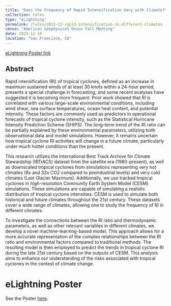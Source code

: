 ```yaml
---
title: "Does the Frequency of Rapid Intensification Vary with Climate?"
collection: talks
type: "eLightning"
permalink: /talks/2023-12-rapid-intensification-in-different-climates
venue: "American Geophysical Union Fall Meeting"
date: 2023-12-10
location: "San Francisco, CA"
---
```


[eLightning Poster link](https://agu23.ipostersessions.com/default.aspx?s=40-34-77-EB-42-49-FC-BE-CE-37-EF-B0-DA-FA-D9-7E&guestview=true)

## Abstract

Rapid intensification (RI) of tropical cyclones, defined as an increase in maximum sustained winds of at least 30 knots within a 24-hour period, presents a special challenge in forecasting, and some recent analyses have suggested it is becoming more frequent. Prior work showed that RI is correlated with various large-scale environmental conditions, including wind shear, sea surface temperatures, ocean heat content, and potential intensity. These factors are commonly used as predictors in operational forecasts of tropical cyclone intensity, such as the Statistical Hurricane Intensity Prediction Scheme (SHIPS). The long-term trend of the RI ratio can be partially explained by these environmental parameters, utilizing both observational data and model simulations. However, it remains uncertain how tropical cyclone RI activities will change in a future climate, particularly under much hotter conditions than the present.

This research utilizes the International Best Track Archive for Climate Stewardship (IBTrACS) dataset from the satellite era (1980-present), as well as downscaled tropical cyclones from simulations representing very hot climates (8x and 32x CO2 compared to preindustrial levels) and very cold climates (Last Glacier Maximum). Additionally, we use tracked tropical cyclones in high-resolution Community Earth System Model (CESM) simulations. These simulations are capable of simulating a realistic distribution of tropical cyclone intensities. CESM is used to simulate both historical and future climates throughout the 21st century. These datasets cover a wide range of climates, allowing one to study the frequency of RI in different climates.

To investigate the connections between the RI ratio and thermodynamic parameters, as well as other relevant variables in different climates, we develop a novel machine-learning-based model. This approach allows for a more accurate representation of the complex relationships between the RI ratio and environmental factors compared to traditional methods. The resulting model is then employed to predict the trends in tropical cyclone RI during the late 21st century based on the outputs of CESM. This analysis aims to enhance our understanding of the risks associated with tropical cyclones in the context of climate change.

# eLightning Poster

See the Poster [here](https://agu23.ipostersessions.com/default.aspx?s=40-34-77-EB-42-49-FC-BE-CE-37-EF-B0-DA-FA-D9-7E&guestview=true).
